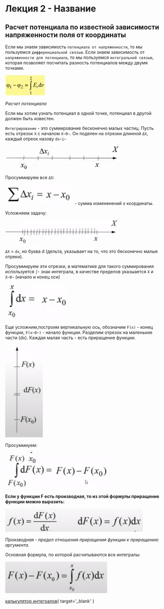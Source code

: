 # Лекция 2 - Название

## Расчет потенциала по известной зависимости напряженности поля от координаты

Если мы знаем зависимость `потенциала от напряженности`, то мы пользуемся `дифференциальной связью`. Если знаем
зависимость от `напряженности для потенциала`, то мы пользуемся `интегральной связью`, которая позволяет посчитать
разность потенциалов между двумя точками.

![img.png](media/02_01.png)

*Расчет потенциала*

Если мы хотим узнать потенциал в одной точке, потенциал в другой должен быть известен.

`Интегрирование` - это суммирование бесконечно малых частиц.
Пусть есть отрезок `X` с началом `X~0~`. Он поделен на
отрезки длинной `ΔX`, каждый отреок назову `dx~i~`

![img.png](media/02_02.png)

Просуммируем все `ΔX`:

![img.png](media/02_03.png) - сумма измененений x координаты.

Усложняем задачу:

![img.png](media/02_04.png)

`ΔX` = `dx`, но буква d (дельта, указывает на то, что это бесконечно малые отреки).

Просуммируем эти отрезки, в математике для такого суммирования используется `∫`- знак интеграла, в качестве пределов указыается `X` и `X~0~` (начало и конец оси)

![img.png](media/02_05.png)

Еще усложним,построим вертикальную ось, обозначим `F(x)` - конец функции, `F(x~0~)` - начало функции. Разделим отрезок на маленькие части (dx). Каждая малая часть - есть приращение функции. 

![img.png](media/02_06.png)

Просуммиуем:

![img.png](media/02_07.png) 

**Если у функции F есть производная, то из этой формулы приращение функции можно выразить:**

![img.png](media/02.-08.png)

*Производная - предел отношения приращения функции к приращению аргумента.*

Основная формула, по которой расчитываются все интегралы: 

![img.png](media/02_09.png)













[калькулятор интегралов](https://www.integral-calculator.ru/){ target='_blank' }
